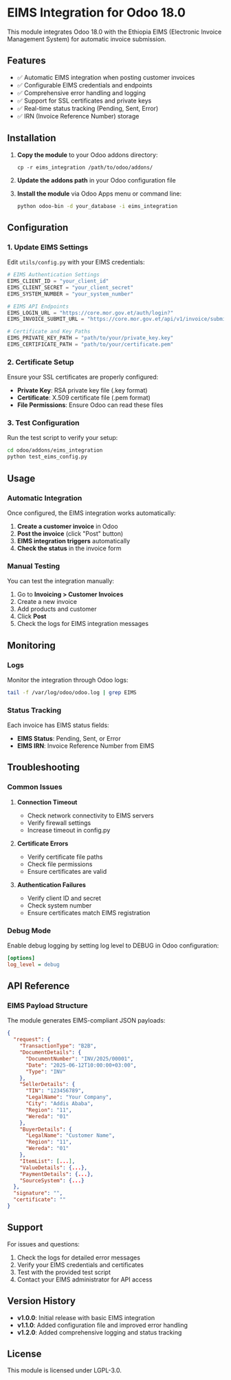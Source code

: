 # EIMS Integration for Odoo 18.0

This module integrates Odoo 18.0 with the Ethiopia EIMS (Electronic Invoice Management System) for automatic invoice submission.

## Features

- ✅ Automatic EIMS integration when posting customer invoices
- ✅ Configurable EIMS credentials and endpoints
- ✅ Comprehensive error handling and logging
- ✅ Support for SSL certificates and private keys
- ✅ Real-time status tracking (Pending, Sent, Error)
- ✅ IRN (Invoice Reference Number) storage

## Installation

1. **Copy the module** to your Odoo addons directory:
   ```
   cp -r eims_integration /path/to/odoo/addons/
   ```

2. **Update the addons path** in your Odoo configuration file

3. **Install the module** via Odoo Apps menu or command line:
   ```bash
   python odoo-bin -d your_database -i eims_integration
   ```

## Configuration

### 1. Update EIMS Settings

Edit `utils/config.py` with your EIMS credentials:

```python
# EIMS Authentication Settings
EIMS_CLIENT_ID = "your_client_id"
EIMS_CLIENT_SECRET = "your_client_secret"
EIMS_SYSTEM_NUMBER = "your_system_number"

# EIMS API Endpoints
EIMS_LOGIN_URL = "https://core.mor.gov.et/auth/login?"
EIMS_INVOICE_SUBMIT_URL = "https://core.mor.gov.et/api/v1/invoice/submit"

# Certificate and Key Paths
EIMS_PRIVATE_KEY_PATH = "path/to/your/private_key.key"
EIMS_CERTIFICATE_PATH = "path/to/your/certificate.pem"
```

### 2. Certificate Setup

Ensure your SSL certificates are properly configured:

- **Private Key**: RSA private key file (.key format)
- **Certificate**: X.509 certificate file (.pem format)
- **File Permissions**: Ensure Odoo can read these files

### 3. Test Configuration

Run the test script to verify your setup:

```bash
cd odoo/addons/eims_integration
python test_eims_config.py
```

## Usage

### Automatic Integration

Once configured, the EIMS integration works automatically:

1. **Create a customer invoice** in Odoo
2. **Post the invoice** (click "Post" button)
3. **EIMS integration triggers** automatically
4. **Check the status** in the invoice form

### Manual Testing

You can test the integration manually:

1. Go to **Invoicing > Customer Invoices**
2. Create a new invoice
3. Add products and customer
4. Click **Post**
5. Check the logs for EIMS integration messages

## Monitoring

### Logs

Monitor the integration through Odoo logs:

```bash
tail -f /var/log/odoo/odoo.log | grep EIMS
```

### Status Tracking

Each invoice has EIMS status fields:
- **EIMS Status**: Pending, Sent, or Error
- **EIMS IRN**: Invoice Reference Number from EIMS

## Troubleshooting

### Common Issues

1. **Connection Timeout**
   - Check network connectivity to EIMS servers
   - Verify firewall settings
   - Increase timeout in config.py

2. **Certificate Errors**
   - Verify certificate file paths
   - Check file permissions
   - Ensure certificates are valid

3. **Authentication Failures**
   - Verify client ID and secret
   - Check system number
   - Ensure certificates match EIMS registration

### Debug Mode

Enable debug logging by setting log level to DEBUG in Odoo configuration:

```ini
[options]
log_level = debug
```

## API Reference

### EIMS Payload Structure

The module generates EIMS-compliant JSON payloads:

```json
{
  "request": {
    "TransactionType": "B2B",
    "DocumentDetails": {
      "DocumentNumber": "INV/2025/00001",
      "Date": "2025-06-12T10:00:00+03:00",
      "Type": "INV"
    },
    "SellerDetails": {
      "TIN": "123456789",
      "LegalName": "Your Company",
      "City": "Addis Ababa",
      "Region": "11",
      "Wereda": "01"
    },
    "BuyerDetails": {
      "LegalName": "Customer Name",
      "Region": "11",
      "Wereda": "01"
    },
    "ItemList": [...],
    "ValueDetails": {...},
    "PaymentDetails": {...},
    "SourceSystem": {...}
  },
  "signature": "",
  "certificate": ""
}
```

## Support

For issues and questions:

1. Check the logs for detailed error messages
2. Verify your EIMS credentials and certificates
3. Test with the provided test script
4. Contact your EIMS administrator for API access

## Version History

- **v1.0.0**: Initial release with basic EIMS integration
- **v1.1.0**: Added configuration file and improved error handling
- **v1.2.0**: Added comprehensive logging and status tracking

## License

This module is licensed under LGPL-3.0. 